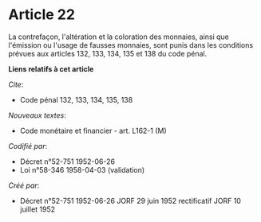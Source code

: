 # Article 22

La contrefaçon, l'altération et la coloration des monnaies, ainsi que l'émission ou l'usage de fausses monnaies, sont punis
dans les conditions prévues aux articles 132, 133, 134, 135 et 138 du code pénal.

**Liens relatifs à cet article**

_Cite_:

  - Code pénal 132, 133, 134, 135, 138

_Nouveaux textes_:

  - Code monétaire et financier - art. L162-1 (M)

_Codifié par_:

  - Décret n°52-751 1952-06-26
  - Loi n°58-346 1958-04-03 (validation)

_Créé par_:

  - Décret n°52-751 1952-06-26 JORF 29 juin 1952 rectificatif JORF 10 juillet 1952
